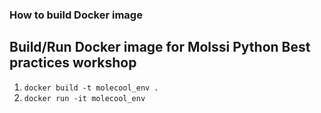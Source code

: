 ### How to build Docker image 


## Build/Run Docker image for Molssi Python Best practices workshop 
  1. `docker build -t molecool_env .`
  2.  `docker run -it molecool_env`
